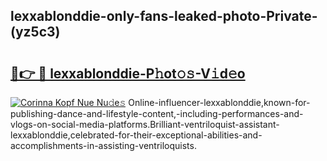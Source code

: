 ## lexxablonddie-only-fans​-leaked-photo​-Private-(yz5c3)


# <h2><a href="https://mediaupload.pro?title=lexxablonddie&ref=git">🔗👉 🔴 lexxablonddie-P𝚑ot𝚘𝚜-V𝚒d𝚎o</a></h2>

[![Corinna Kopf Nue Nu𝚍e𝚜](https://i.imgur.com/0qMVB7G.gif)](https://mediaupload.pro?title=lexxablonddie&ref=git)
Online-influencer-lexxablonddie,known-for-publishing-dance-and-lifestyle-content,-including-performances-and-vlogs-on-social-media-platforms.Brilliant-ventriloquist-assistant-lexxablonddie,celebrated-for-their-exceptional-abilities-and-accomplishments-in-assisting-ventriloquists.  
